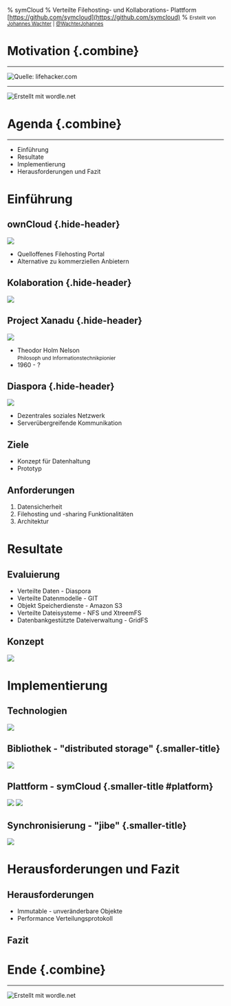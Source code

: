 % symCloud
% Verteilte Filehosting- und Kollaborations- Plattform [https://github.com/symcloud](https://github.com/symcloud)
% <small>Erstellt von [Johannes Wachter](https://github.com/wachterjohannes) | [\@WachterJohannes](https://twitter.com/WachterJohannes)</small>

# Motivation {.combine}

***

![<small>Quelle: [lifehacker.com](http://lifehacker.com)</small>](img/filehosting_provider.jpg)

***

![<small>Erstellt mit [wordle.net](http://www.wordle.net)</small>](img/snowden_tag_cloud.png)

# Agenda {.combine}

***

* Einführung
* Resultate
* Implementierung
* Herausforderungen und Fazit

# Einführung

## ownCloud {.hide-header}

![](img/owncloud-logo.png)

* Quelloffenes Filehosting Portal
* Alternative zu kommerziellen Anbietern

## Kolaboration {.hide-header}

![](img/single-question-mark.png)

## Project Xanadu {.hide-header}

![](img/xanadu-logo.png)

* Theodor Holm Nelson<br />
  <small>Philosoph und Informationstechnikpionier</small>
* 1960 - ?

## Diaspora {.hide-header}

![](img/diaspora-logo.png)

* Dezentrales soziales Netzwerk
* Serverübergreifende Kommunikation

## Ziele

* Konzept für Datenhaltung
* Prototyp

## Anforderungen

1. Datensicherheit
2. Filehosting und -sharing Funktionalitäten
3. Architektur

# Resultate

## Evaluierung

* Verteilte Daten - Diaspora
* Verteilte Datenmodelle - GIT
* Objekt Speicherdienste - Amazon S3
* Verteilte Dateisysteme - NFS und XtreemFS
* Datenbankgestützte Dateiverwaltung - GridFS

## Konzept

![](img/combination.png)

# Implementierung

## Technologien

![](img/symfony-php-logo.jpg)

## Bibliothek - "distributed storage" {.smaller-title}

![](img/distributed-storage.png)

## Plattform - symCloud {.smaller-title #platform}

![](img/sulu_symcloud_file_list.png)
![](img/sulu_symcloud_add_form.png)

## Synchronisierung - "jibe" {.smaller-title}

![](img/jibe.png)

# Herausforderungen und Fazit

## Herausforderungen 

* Immutable - unveränderbare Objekte
* Performance Verteilungsprotokoll

## Fazit

# Ende {.combine}

***

![<small>Erstellt mit [wordle.net](http://www.wordle.net)</small>](img/symcloud-tag-cloud.png)
